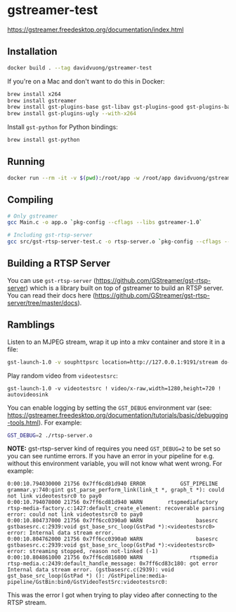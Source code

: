 # gstreamer-test

https://gstreamer.freedesktop.org/documentation/index.html

## Installation

```bash
docker build . --tag davidvuong/gstreamer-test
```

If you're on a Mac and don't want to do this in Docker:

```bash
brew install x264
brew install gstreamer
brew install gst-plugins-base gst-libav gst-plugins-good gst-plugins-bad gst-rtsp-server
brew install gst-plugins-ugly --with-x264
```

Install `gst-python` for Python bindings:

```bash
brew install gst-python
```

## Running

```bash
docker run --rm -it -v $(pwd):/root/app -w /root/app davidvuong/gstreamer-test bash
```

## Compiling

```bash
# Only gstreamer
gcc Main.c -o app.o `pkg-config --cflags --libs gstreamer-1.0`

# Including gst-rtsp-server
gcc src/gst-rtsp-server-test.c -o rtsp-server.o `pkg-config --cflags --libs gstreamer-1.0 gstreamer-rtsp-server-1.0 gstreamer-rtsp-1.0`
```

## Building a RTSP Server

You can use `gst-rtsp-server` (https://github.com/GStreamer/gst-rtsp-server) which is a library built on top of gstreamer to build an RTSP server. You can read their docs here (https://github.com/GStreamer/gst-rtsp-server/tree/master/docs).

## Ramblings

Listen to an MJPEG stream, wrap it up into a mkv container and store it in a file:

```bash
gst-launch-1.0 -v souphttpsrc location=http://127.0.0.1:9191/stream do-timestamp=true ! multipartdemux ! image/jpeg,width=640,height=480 ! matroskamux ! filesink location=mjpeg.mkv
```

Play random video from `videotestsrc`:

```
gst-launch-1.0 -v videotestsrc ! video/x-raw,width=1280,height=720 ! autovideosink
```

You can enable logging by setting the `GST_DEBUG` environment var (see: https://gstreamer.freedesktop.org/documentation/tutorials/basic/debugging-tools.html). For example:

```bash
GST_DEBUG=2 ./rtsp-server.o
```

**NOTE:** gst-rtsp-server kind of requires you need `GST_DEBUG=2` to be set so you can see runtime errors. If you have an error in your pipeline for e.g. without this environment variable, you will not know what went wrong. For example:

```
0:00:10.794030000 21756 0x7ff6cd81d940 ERROR           GST_PIPELINE grammar.y:740:gint gst_parse_perform_link(link_t *, graph_t *): could not link videotestsrc0 to pay0
0:00:10.794078000 21756 0x7ff6cd81d940 WARN        rtspmediafactory rtsp-media-factory.c:1427:default_create_element: recoverable parsing error: could not link videotestsrc0 to pay0
0:00:10.804737000 21756 0x7ff6cc0390a0 WARN                 basesrc gstbasesrc.c:2939:void gst_base_src_loop(GstPad *):<videotestsrc0> error: Internal data stream error.
0:00:10.804762000 21756 0x7ff6cc0390a0 WARN                 basesrc gstbasesrc.c:2939:void gst_base_src_loop(GstPad *):<videotestsrc0> error: streaming stopped, reason not-linked (-1)
0:00:10.804861000 21756 0x7ff6cd816800 WARN               rtspmedia rtsp-media.c:2439:default_handle_message: 0x7ff6cd83c180: got error Internal data stream error. (gstbasesrc.c(2939): void gst_base_src_loop(GstPad *) (): /GstPipeline:media-pipeline/GstBin:bin0/GstVideoTestSrc:videotestsrc0:
```

This was the error I got when trying to play video after connecting to the RTSP stream.
